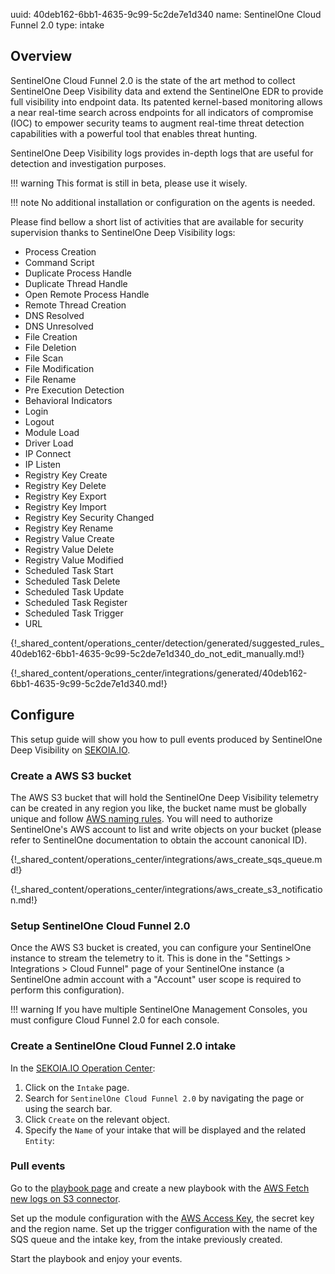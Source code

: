 uuid: 40deb162-6bb1-4635-9c99-5c2de7e1d340
name: SentinelOne Cloud Funnel 2.0
type: intake

## Overview

SentinelOne Cloud Funnel 2.0 is the state of the art method to collect SentinelOne Deep Visibility data and extend the SentinelOne EDR to provide full visibility into endpoint data. Its patented kernel-based monitoring allows a near real-time search across endpoints for all indicators of compromise (IOC) to empower security teams to augment real-time threat detection capabilities with a powerful tool that enables threat hunting.

SentinelOne Deep Visibility logs provides in-depth logs that are useful for detection and investigation purposes.

!!! warning
    This format is still in beta, please use it wisely.

!!! note
    No additional installation or configuration on the agents is needed.

Please find bellow a short list of activities that are available for security supervision thanks to SentinelOne Deep Visibility logs:

- Process Creation
- Command Script
- Duplicate Process Handle
- Duplicate Thread Handle
- Open Remote Process Handle
- Remote Thread Creation
- DNS Resolved
- DNS Unresolved
- File Creation
- File Deletion
- File Scan
- File Modification
- File Rename
- Pre Execution Detection
- Behavioral Indicators
- Login 
- Logout
- Module Load
- Driver Load
- IP Connect
- IP Listen
- Registry Key Create
- Registry Key Delete
- Registry Key Export
- Registry Key Import
- Registry Key Security Changed
- Registry Key Rename
- Registry Value Create
- Registry Value Delete
- Registry Value Modified
- Scheduled Task Start
- Scheduled Task Delete
- Scheduled Task Update
- Scheduled Task Register
- Scheduled Task Trigger
- URL

{!_shared_content/operations_center/detection/generated/suggested_rules_40deb162-6bb1-4635-9c99-5c2de7e1d340_do_not_edit_manually.md!}

{!_shared_content/operations_center/integrations/generated/40deb162-6bb1-4635-9c99-5c2de7e1d340.md!}

## Configure

This setup guide will show you how to pull events produced by SentinelOne Deep Visibility on [SEKOIA.IO](https://app.sekoia.io/).

### Create a AWS S3 bucket

The AWS S3 bucket that will hold the SentinelOne Deep Visibility telemetry can be created in any region you like, the bucket name must be globally unique and follow [AWS naming rules](https://docs.aws.amazon.com/AmazonS3/latest/userguide/bucketnamingrules.html).
You will need to authorize SentinelOne's AWS account to list and write objects on your bucket (please refer to SentinelOne documentation to obtain the account canonical ID).

{!_shared_content/operations_center/integrations/aws_create_sqs_queue.md!}

{!_shared_content/operations_center/integrations/aws_create_s3_notification.md!}

### Setup SentinelOne Cloud Funnel 2.0

Once the AWS S3 bucket is created, you can configure your SentinelOne instance to stream the telemetry to it. This is done in the "Settings > Integrations > Cloud Funnel" page of your SentinelOne instance (a SentinelOne admin account with a "Account" user scope is required to perform this configuration).

!!! warning
    If you have multiple SentinelOne Management Consoles, you must configure Cloud Funnel 2.0 for each console.

### Create a SentinelOne Cloud Funnel 2.0 intake

In the [SEKOIA.IO Operation Center](https://app.sekoia.io/operations/intakes):

1. Click on the `Intake` page.
2. Search for `SentinelOne Cloud Funnel 2.0` by navigating the page or using the search bar.
3. Click `Create` on the relevant object.
4. Specify the `Name` of your intake that will be displayed and the related `Entity`:

### Pull events

Go to the [playbook page](https://app.sekoia.io/operations/playbooks) and create a new playbook with the [AWS Fetch new logs on S3 connector](../../../../automate/library/aws.md#fetch-new-logs-on-s3).

Set up the module configuration with the [AWS Access Key](https://docs.aws.amazon.com/IAM/latest/UserGuide/id_credentials_access-keys.html), the secret key and the region name. Set up the trigger configuration with the name of the SQS queue and the intake key, from the intake previously created.

Start the playbook and enjoy your events.